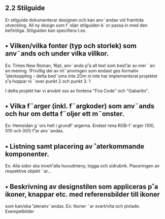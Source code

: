 ## 2.2 Stilguide
Er stilguide dokumenterar designen och kan anv¨andas vid framtida utveckling. All ny design som f¨oljer
stilguiden b¨or passa in med den befintliga.
Stilguiden kan specifiera t.ex.

## • Vilken/vilka fonter (typ och storlek) som anv¨ands och under vilka villkor.
Ex: Times New Roman, 16pt, anv¨ands p˚a all text som best˚ar av mer ¨an en mening.
1Frivillig del av inl¨amningen som endast ges formativ ˚aterkoppling - detta bed¨oms inte
2Om ni inte har implementerat projektet s˚a hoppar ni ¨over punkt 2 och punkt 3.
1

I detta projekt har vi använt oss av fontena "Fira Code" och "Gabarito". 

## • Vilka f¨arger (inkl. f¨argkoder) som anv¨ands och hur om detta f¨oljer ett m¨onster.
Ex: Hemsidan g¨ors helt i grundf¨argerna. Endast rena RGB-f¨arger (100, 010 och 001) f˚ar anv¨andas.


## • Listning samt placering av ˚aterkommande komponenter.
Ex: Alla sidor ska inneh˚alla huvudmeny, logga och sidrubrik. Placeringen av respektive objekt ¨ar...

## • Beskrivning av designstilen som appliceras p˚a ikoner, knappar etc. med referensbilder till ikoner
som kan/ska ˚ateranv¨andas.
Ex: Ikoner ¨ar svart/vita och pixlade. Exempelbilder
